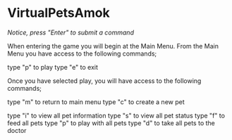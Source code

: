 # VirtualPetsAmok
*Notice, press "Enter" to submit a command*

When entering the game you will begin at the Main Menu.
From the Main Menu you have access to the following commands;

type "p" to play
type "e" to exit


Once you have selected play, you will have access to the following commands;

type "m" to return to main menu
type "c" to create a new pet

type "i" to view all pet information
type "s" to view all pet status
type "f" to feed all pets
type "p" to play with all pets
type "d" to take all pets to the doctor
